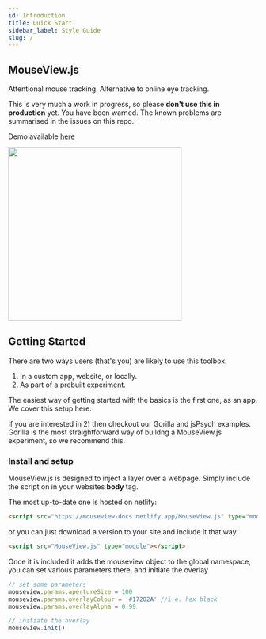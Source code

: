 ```yaml
---
id: Introduction
title: Quick Start
sidebar_label: Style Guide
slug: /
---
```


## MouseView.js
Attentional mouse tracking. Alternative to online eye tracking.

This is very much a work in progress, so please **don't use this in production** yet. You have been warned. The known problems are summarised in the issues on this repo.

Demo available [here](https://mouseview-docs.netlify.app/demo.html)

<img src="https://github.com/u01ai11/MouseView.js/raw/master/resources/mouseview_demo.gif" width="350"/>


## Getting Started

There are two ways users (that's you) are likely to use this toolbox. 
1) In a custom app, website, or locally. 
2) As part of a prebuilt experiment. 

The easiest way of getting started with the basics is the first one, as an app. We cover this setup here. 

If you are interested in 2) then checkout our Gorilla and jsPsych examples. Gorilla is the most straightforward way of buildng a MouseView.js experiment, so we recommend this. 

### Install and setup
MouseView.js is designed to inject a layer over a webpage. Simply include the script on in your websites **body** tag.
 
The most up-to-date one is hosted on netlify:
```HTML
<script src="https://mouseview-docs.netlify.app/MouseView.js" type="module"></script>
```
or you can just download a version to your site and include it that way
```HTML
<script src="MouseView.js" type="module"></script>
```

Once it is included it adds the mouseview object to the global namespace, you can set various parameters there, and initiate the overlay
```JavaScript
// set some parameters
mouseview.params.apertureSize = 100
mouseview.params.overlayColour = '#17202A' //i.e. hex black
mouseview.params.overlayAlpha = 0.99

// initiate the overlay 
mouseview.init()
